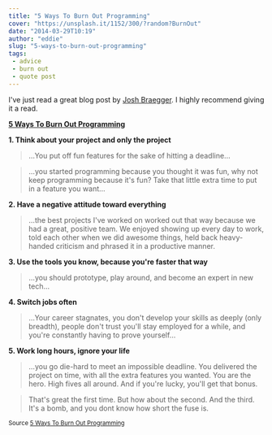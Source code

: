 ```yaml
---
title: "5 Ways To Burn Out Programming"
cover: "https://unsplash.it/1152/300/?random?BurnOut"
date: "2014-03-29T10:19"
author: "eddie"
slug: "5-ways-to-burn-out-programming"
tags:
 - advice
 - burn out
 - quote post
---
```

I've just read a great blog post by [Josh Braegger](http://blog.braegger.pw). I highly recommend giving it a read.

**[5 Ways To Burn Out Programming](http://blog.braegger.pw/5-ways-to-burn-out-programming)**

**1. Think about your project and only the project**
> ...You put off fun features for the sake of hitting a deadline...

> ...you started programming because you thought it was fun, why not keep programming because it's fun? Take that little extra time to put in a feature you want...


**2. Have a negative attitude toward everything**
> ...the best projects I've worked on worked out that way because we had a great, positive team. We enjoyed showing up every day to work, told each other when we did awesome things, held back heavy-handed criticism and phrased it in a productive manner.


**3. Use the tools you know, because you're faster that way**
> ...you should prototype, play around, and become an expert in new tech...


**4. Switch jobs often**
> ...Your career stagnates, you don't develop your skills as deeply (only breadth), people don't trust you'll stay employed for a while, and you're constantly having to prove yourself...

**5. Work long hours, ignore your life**
> ...you go die-hard to meet an impossible deadline. You delivered the project on time, with all the extra features you wanted. You are the hero. High fives all around. And if you're lucky, you'll get that bonus.

> That's great the first time. But how about the second. And the third. It's a bomb, and you dont know how short the fuse is.

<small>Source [5 Ways To Burn Out Programming](http://blog.braegger.pw/5-ways-to-burn-out-programming)</small>
